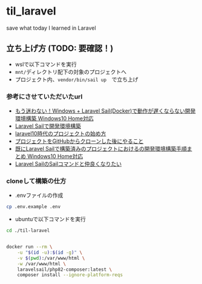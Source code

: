 # til_laravel
save what today I learned in Laravel

## 立ち上げ方 (TODO: 要確認！)
- wslで以下コマンドを実行
- `mnt/`ディレクトリ配下の対象のプロジェクトへ
- プロジェクト内、`vendor/bin/sail up`　で立ち上げ

### 参考にさせていただいたurl
- [もう迷わない！Windows + Laravel Sail(Docker)で動作が遅くならない開発環境構築 Windows10 Home対応](https://zenn.dev/na9/articles/ffe7b884fee7d2)
- [Laravel Sailで開発環境構築](https://chigusa-web.com/blog/laravel-sail/)
- [laravel10時代のプロジェクトの始め方](https://zenn.dev/imah/articles/5d761f8f8c26fe)
- [プロジェクトをGitHubからクローンした後にやること](https://chigusa-web.com/blog/laravel-github-clone/)
- [既にLaravel Sailで構築済みのプロジェクトにおけるの開発環境構築手順まとめ Windows10 Home対応](https://zenn.dev/na9/articles/e5d70c156ea141)
- [Laravel SailのSailコマンドと仲良くなりたい](https://zenn.dev/ryuu/articles/what-is-sail)


### cloneして構築の仕方
- .envファイルの作成
```bash
cp .env.example .env
```

- ubuntuで以下コマンドを実行
```bash
cd ./til-laravel


docker run --rm \
    -u "$(id -u):$(id -g)" \
    -v $(pwd):/var/www/html \
    -w /var/www/html \
    laravelsail/php82-composer:latest \
    composer install --ignore-platform-reqs
```